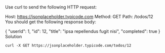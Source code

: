 Use curl to send the following HTTP request:

Host: https://jsonplaceholder.typicode.com
Method: GET
Path: /todos/12
You should get the following response body:

{
  "userId": 1,
  "id": 12,
  "title": "ipsa repellendus fugit nisi",
  "completed": true
}
Solution
```
curl -X GET https://jsonplaceholder.typicode.com/todos/12
```